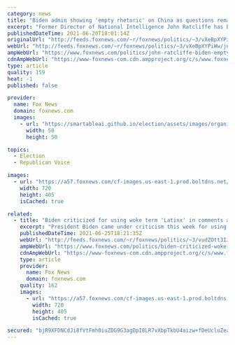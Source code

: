 ```yaml
---
category: news
title: "Biden admin showing 'empty rhetoric' on China as questions remain about origins of COVID-19: Ratcliffe"
excerpt: "Former Director of National Intelligence John Ratcliffe has blasted the Biden administration for its \"empty rhetoric\" in a new report about China that fails to mention any question of the origins of COVID-19. "
publishedDateTime: 2021-06-20T18:01:14Z
originalUrl: "http://feeds.foxnews.com/~r/foxnews/politics/~3/vXeBpXYPiWw/john-ratcliffe-biden-empty-rhetoric-china-origins-covid-19"
webUrl: "http://feeds.foxnews.com/~r/foxnews/politics/~3/vXeBpXYPiWw/john-ratcliffe-biden-empty-rhetoric-china-origins-covid-19"
ampWebUrl: "https://www.foxnews.com/politics/john-ratcliffe-biden-empty-rhetoric-china-origins-covid-19.amp"
cdnAmpWebUrl: "https://www-foxnews-com.cdn.ampproject.org/c/s/www.foxnews.com/politics/john-ratcliffe-biden-empty-rhetoric-china-origins-covid-19.amp"
type: article
quality: 159
heat: -1
published: false

provider:
  name: Fox News
  domain: foxnews.com
  images:
    - url: "https://smartableai.github.io/election/assets/images/organizations/foxnews.com-50x50.jpg"
      width: 50
      height: 50

topics:
  - Election
  - Republican Voice

images:
  - url: "https://a57.foxnews.com/cf-images.us-east-1.prod.boltdns.net/v1/static/694940094001/533f1f76-6646-4fd1-a2af-9f351be3619b/c0c9bed6-aaef-4d75-ad09-b13619bc8eb2/1280x720/match/720/405/image.jpg?ve=1&tl=1"
    width: 720
    height: 405
    isCached: true

related:
  - title: "Biden criticized for using woke term 'Latinx' in comments about 'equity' in COVID-19 vaccinations"
    excerpt: "President Biden came under criticism this week for using the woke term \"Latinx\" in his comments about COVID-19 vaccination \"equity.\""
    publishedDateTime: 2021-06-25T18:21:35Z
    webUrl: "http://feeds.foxnews.com/~r/foxnews/politics/~3/vudZOtt3IJ4/biden-criticized-woke-term-latinx-covid-vaccinations"
    ampWebUrl: "https://www.foxnews.com/politics/biden-criticized-woke-term-latinx-covid-vaccinations.amp"
    cdnAmpWebUrl: "https://www-foxnews-com.cdn.ampproject.org/c/s/www.foxnews.com/politics/biden-criticized-woke-term-latinx-covid-vaccinations.amp"
    type: article
    provider:
      name: Fox News
      domain: foxnews.com
    quality: 162
    images:
      - url: "https://a57.foxnews.com/cf-images.us-east-1.prod.boltdns.net/v1/static/694940094001/00ededda-70ac-4cae-9e26-4cb196bcba51/77ff58f1-c1bf-4389-8e67-cb813936589e/1280x720/match/720/405/image.jpg?ve=1&tl=1"
        width: 720
        height: 405
        isCached: true

secured: "bjR9XFDNCdJi8fVtFmh0iuZDG9G3agDpI8LR7vXbpTkbU4aizw+fDeUcluZeaIU33KvCduhVfBsarfzxmeW0T5dPOtSKNr3YmqUrohM4Zj2JaLL/3tqy9xVHvJ4CGB7yiSBnWgNKPjWGyWMBFiBodegZz9wO4mz3K0Hc+FxHcqvvAkv90p9DWAUo22SpUaMTW4yISwVhFB4wWLrfrSP/EkeLubQOcuQZFACynCPG0bYXsFfSpwYNTkN2rPk98bdr+V7+hxzjeEQycaKVUHWoNpd4nQyyLCjU2KigkCKu0chCggBO68jLAmvYz0SY5ekgJsk8plcRd8hdloI3vsuxlcZkZiTWOCpm7EBMCQXj4Hg=;eNEcpZeb3K237pRmotf8HA=="
---
```


